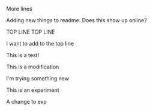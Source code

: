 More lines


Adding new things to readme. Does this show up online? 

TOP LINE TOP LINE

I want to add to the top line

This is a test!

This is a modification

I'm trying something new

This is an experiment

A change to exp
